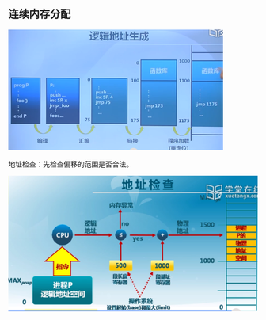 ## 连续内存分配

![1540453268359](../../../ProgrammingBasic/c++/基础/assets/1540453268359.png)

地址检查：先检查偏移的范围是否合法。

![1540453984508](../../../ProgrammingBasic/c++/基础/assets/1540453984508.png)